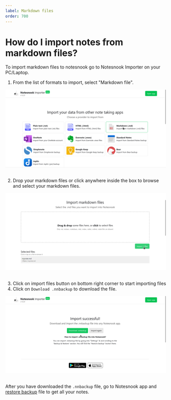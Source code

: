 ```yaml
---
label: Markdown files
order: 700
---
```

# How do I import notes from markdown files?

To import markdown files to notesnook go to Notesnook Importer on your PC/Laptop.

1. From the list of formats to import, select "Markdown file".
<img style="margin-bottom:15px;" src="../static/markdown_import_step_1.png" alt="From the list of formats to import, select Markdown file."/>

2. Drop your markdown files or click anywhere inside the box to browse and select your markdown files.
<img style="margin-bottom:15px;" src="../static/markdown_import_step_2.png" alt="Drop your markdown files or click anywhere inside the box to browse and select your markdown files."/>

3. Click on import files button on bottom right corner to start importing files
4. Click on `Download .nnbackup` to download the file.
<img style="margin-bottom:15px;" src="../static/plain_text_import_step_3.png" alt="Click on `Download .nnbackup` to download the file."/>

After you have downloaded the `.nnbackup` file, go to Notesnook app and [restore backup](../backup-and-restore-notes-in-notesnook.md) file to get all your notes.